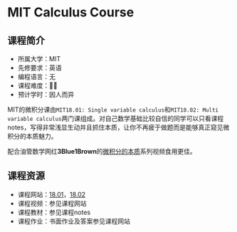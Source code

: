 # MIT Calculus Course
## 课程简介
- 所属大学：MIT
- 先修要求：英语
- 编程语言：无
- 课程难度：🌟🌟
- 预计学时：因人而异

MIT的微积分课由`MIT18.01: Single variable calculus`和`MIT18.02: Multi variable calculus`两门课组成。对自己数学基础比较自信的同学可以只看课程notes，写得非常浅显生动并且抓住本质，让你不再疲于做题而是能够真正窥见微积分的本质魅力。

配合油管数学网红**3Blue1Brown**的[微积分的本质](https://www.youtube.com/playlist?list=PLZHQObOWTQDMsr9K-rj53DwVRMYO3t5Yr)系列视频食用更佳。

## 课程资源
- 课程网站：[18.01](https://ocw.mit.edu/courses/mathematics/18-01sc-single-variable-calculus-fall-2010/syllabus/)，[18.02](https://ocw.mit.edu/courses/mathematics/18-02sc-multivariable-calculus-fall-2010/)
- 课程视频：参见课程网站
- 课程教材：参见课程notes
- 课程作业：书面作业及答案参见课程网站